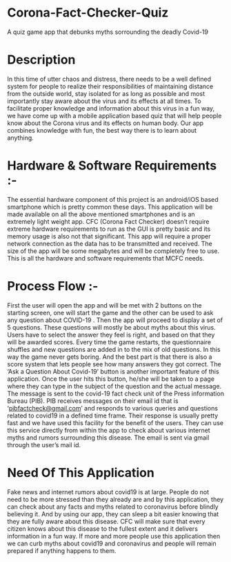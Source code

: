 # Corona-Fact-Checker-Quiz
A quiz game app that debunks myths sorrounding the deadly Covid-19

# Description

In this time of utter chaos and distress, there needs to be a well defined system for people to realize their responsibilities of maintaining distance from the outside world, stay isolated for as long as possible and most importantly stay aware about the virus and its effects at all times. To facilitate proper knowledge and information about this virus in a fun way, we have come up with a mobile application based quiz that will help people know about the Corona virus and its effects on human body. Our app combines knowledge with fun, the best way there is to learn about anything.

# Hardware & Software Requirements :-

The essential hardware component of this project is an android/iOS based smartphone which is pretty common these days. This application will be made available on all the above mentioned smartphones and is an extremely light weight app. CFC (Corona Fact Checker) doesn’t require extreme hardware requirements to run as the GUI is pretty basic and its memory usage is also not that significant. This app will require a proper network connection as the data has to be transmitted and received. The size of the app will be some megabytes and will be completely free to use. This is all the hardware and software requirements that MCFC needs.

# Process Flow :-

First the user will open the app and will be met with 2 buttons on the starting screen, one will start the game and the other can be used to ask any question about COVID-19 . Then the app will proceed to display a set of 5 questions. These questions will mostly be about myths about this virus. Users have to select the answer they feel is right, and based on that they will be awarded scores. Every time the game restarts, the questionnaire shuffles and new questions are added in to the mix of old questions. In this way the game never gets boring. And the best part is that there is also a score system that lets people see how many answers they got correct.
The ‘Ask a Question About Covid-19’ button is another important feature of this application. Once the user hits this button, he/she will be taken to a page where they can type in the subject of the question and the actual message. The message is sent to the covid-19 fact check unit of the Press information Bureau (PIB). PIB receives messages on their email id that is ‘pibfactcheck@gmail.com’  and responds to various queries and questions related to covid19 in a defined time frame. Their response is usually pretty fast and we have used this facility for the benefit of the users. They can use this service directly from within the app to check about various internet myths and rumors surrounding this disease. The email is sent via gmail through the user’s mail id.

# Need Of This Application

Fake news and internet rumors about covid19 is at large. People do not need to be more stressed than they already are and by this application, they can check about any facts and myths related to coronavirus before blindly believing it. And by using our app, they can sleep a bit easier knowing that they are fully aware about this disease. CFC will make sure that every citizen knows about this disease to the fullest extent and it delivers information in a fun way. If more and more people use this application then we can curb myths about covid19 and coronavirus and people will remain prepared if anything happens to them.

